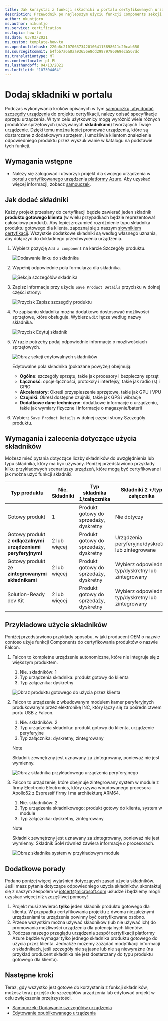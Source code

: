 ```yaml
---
title: Jak korzystać z funkcji składniki w portalu certyfikowanych urządzeń platformy Azure
description: Przewodnik po najlepszym użyciu funkcji Components sekcji Szczegóły urządzenia, aby precyzyjnie opisać urządzenie
author: nkuntjoro
ms.author: nikuntjo
ms.service: certification
ms.topic: how-to
ms.date: 03/03/2021
ms.custom: template-how-to
ms.openlocfilehash: 220a6c2107063734201064115898611c20cab650
ms.sourcegitcommit: b4fbb7a6a0aa93656e8dd29979786069eca567dc
ms.translationtype: MT
ms.contentlocale: pl-PL
ms.lasthandoff: 04/13/2021
ms.locfileid: "107304464"
---
```

# <a name="add-components-on-the-portal"></a>Dodaj składniki w portalu

Podczas wykonywania kroków opisanych w tym [samouczku, aby dodać szczegóły urządzenia](tutorial-02-adding-device-details.md) do projektu certyfikacji, należy opisać specyfikacje sprzętu urządzenia. W tym celu użytkownicy mogą wyróżnić wiele różnych produktów sprzętowych (nazywanych **składnikami**) tworzących Twoje urządzenie. Dzięki temu można lepiej promować urządzenia, które są dostarczane z dodatkowym sprzętem, i umożliwia klientom znalezienie odpowiedniego produktu przez wyszukiwanie w katalogu na podstawie tych funkcji.

## <a name="prerequisites"></a>Wymagania wstępne

- Należy się zalogować i utworzyć projekt dla swojego urządzenia w [portalu certyfikowanego urządzenia platformy Azure](https://certify.azure.com). Aby uzyskać więcej informacji, zobacz [samouczek](tutorial-01-creating-your-project.md).

## <a name="how-to-add-components"></a>Jak dodać składniki

Każdy projekt przesłany do certyfikacji będzie zawierać jeden składnik **produktu gotowego klienta** (w wielu przypadkach będzie reprezentował całościowy produkt). Aby lepiej zrozumieć rozróżnienie typu składnika produktu gotowego dla klienta, zapoznaj się z naszym [słownikiem certyfikacji](./resources-glossary.md). Wszystkie dodatkowe składniki są według własnego uznania, aby dołączyć do dokładnego przechwycenia urządzenia.

1. Wybierz pozycję `Add a component` na karcie Szczegóły produktu.

    ![Dodawanie linku do składnika](./media/images/add-a-component-link.png)

1. Wypełnij odpowiednie pola formularza dla składnika.

    ![Sekcja szczegółów składnika](./media/images/component-details-section.png)

1. Zapisz informacje przy użyciu `Save Product Details` przycisku w dolnej części strony:  

    ![Przycisk Zapisz szczegóły produktu](./media/images/save-product-details-button.png)

1. Po zapisaniu składnika można dodatkowo dostosować możliwości sprzętowe, które obsługuje. Wybierz `Edit` łącze według nazwy składnika.  

    ![Przycisk Edytuj składnik](./media/images/component-edit.png)

1. W razie potrzeby podaj odpowiednie informacje o możliwościach sprzętowych.  

    ![Obraz sekcji edytowalnych składników](./media/images/component-selection-area.png)  

    Edytowalne pola składnika (pokazane powyżej) obejmują:

    - **Ogólne**: szczegóły sprzętu, takie jak procesory i bezpieczny sprzęt
    - **Łączność**: opcje łączności, protokoły i interfejsy, takie jak radio (s) i GPIO
    - **Akceleratory**: Określ przyspieszenie sprzętowe, takie jak GPU i VPU
    - **Czujniki**: Określ dostępne czujniki, takie jak GPS i wibracje
    - **Dodatkowe dane techniczne**: dodatkowe informacje o urządzeniu, takie jak wymiary fizyczne i informacje o magazynie/baterii

1. Wybierz `Save Product Details` w dolnej części strony Szczegóły produktu.

## <a name="component-use-requirements-and-recommendations"></a>Wymagania i zalecenia dotyczące użycia składników

Możesz mieć pytania dotyczące liczby składników do uwzględnienia lub typu składnika, który ma być używany. Poniżej przedstawiono przykłady kilku przykładowych scenariuszy urządzeń, które mogą być certyfikowane i jak można użyć funkcji składniki.

| Typ produktu                                       | Nie. Składniki | Typ składnika 1/załącznika      | Składniki 2 +/typ załącznika                    |
|----------------------------------------------------|------------|----------------------------------|--------------------------------------------------|
| Gotowy produkt                                   | 1          | Produkt gotowy do sprzedaży, dyskretny | Nie dotyczy                                              |
| Gotowy produkt z **odłączalnymi urządzeniami peryferyjnymi** | 2 lub więcej  | Produkt gotowy do sprzedaży, dyskretny | Urządzenia peryferyjne/dyskretne lub zintegrowane              |
| Gotowy produkt ze **zintegrowanymi składnikami**  | 2 lub więcej  | Produkt gotowy do sprzedaży, dyskretny | Wybierz odpowiedni typ/dyskretny lub zintegrowany |
| Solution-Ready dev Kit                             | 2 lub więcej  | Produkt gotowy do sprzedaży, dyskretny | Wybierz odpowiedni typ/dyskretny lub zintegrowany |

## <a name="example-component-usage"></a>Przykładowe użycie składników

Poniżej przedstawiono przykłady sposobu, w jaki producent OEM o nazwie contoso użyje funkcji Components do certyfikowania produktów o nazwie Falcon.

1. Falcon to kompletne urządzenie autonomiczne, które nie integruje się z większym produktem.
    1. Nie. składników: 1
    1. Typ urządzenia składnika: produkt gotowy do klienta
    1. Typ załącznika: dyskretny

     ![Obraz produktu gotowego do użycia przez klienta](./media/images/customer-ready-product.png)

1. Falcon to urządzenie z wbudowanym modułem kamer peryferyjnych produkowanym przez elektronikę INC, który łączy się za pośrednictwem portu USB z Falcon.
    1. Nie. składników: 2
    1. Typ urządzenia składnika: produkt gotowy do klienta, urządzenie peryferyjne
    1. Typ załącznika: dyskretny, zintegrowany
    
    > [!Note]
    > Składnik zewnętrzny jest uznawany za zintegrowany, ponieważ nie jest wymienny.

     ![Obraz składnika przykładowego urządzenia peryferyjnego](./media/images/peripheral.png)

1. Falcon to urządzenie, które obejmuje zintegrowany system w module z firmy Electronic Electronics, który używa wbudowanego procesora Apollo52 z Espressif firmy i ma architekturę ARM64.
    1. Nie. składników: 2
    1. Typ urządzenia składnikowego: produkt gotowy do klienta, system w module
    1. Typ załącznika: dyskretny, zintegrowany

    > [!Note]
    > Składnik zewnętrzny jest uznawany za zintegrowany, ponieważ nie jest wymienny. Składnik SoM również zawiera informacje o procesorach.

     ![Obraz składnika system w przykładowym module ](./media/images/system-on-module.png)

## <a name="additional-tips"></a>Dodatkowe porady

Podano poniżej więcej wyjaśnień dotyczących zasad użycia składników. Jeśli masz pytania dotyczące odpowiedniego użycia składników, skontaktuj się z naszym zespołem w [iotcert@microsoft.com](mailto:iotcert@microsoft.com) usłudze i będziemy mogli uzyskać więcej niż szczęśliwej pomocy!

1. Projekt musi zawierać **tylko** jeden składnik produktu gotowego dla klienta. W przypadku certyfikowania projektu z dwoma niezależnymi urządzeniami te urządzenia powinny być certyfikowane osobno.
1. Przede wszystkim można używać składników (lub nie używać ich) do promowania możliwości urządzenia dla potencjalnych klientów.
1. Podczas naszego przeglądu urządzenia zespół certyfikacji platformy Azure będzie wymagał tylko jednego składnika produktu gotowego do użycia przez klienta. Jednakże możemy zażądać modyfikacji informacji o składnikach, jeśli szczegóły nie są jasne lub nie są niewyraźne (na przykład producent składnika nie jest dostarczany do typu produktu gotowego dla klienta).

## <a name="next-steps"></a>Następne kroki

Teraz, gdy wszystko jest gotowe do korzystania z funkcji składników, możesz teraz przejść do szczegółów urządzenia lub edytować projekt w celu zwiększenia przejrzystości.

- [Samouczek: Dodawanie szczegółów urządzenia](tutorial-02-adding-device-details.md)
- [Edytowanie opublikowanego urządzenia](how-to-edit-published-device.md)

